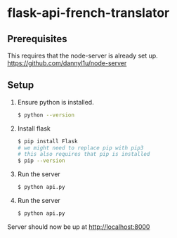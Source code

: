 # flask-api-french-translator

## Prerequisites
This requires that the node-server is already set up.
https://github.com/dannyl1u/node-server

## Setup

1. Ensure python is installed.

   ```bash
   $ python --version
   ```
2. Install flask

   ```bash
   $ pip install Flask
   # we might need to replace pip with pip3
   # this also requires that pip is installed
   $ pip --version
   ```

3. Run the server

   ```bash
   $ python api.py
   ```
   
4. Run the server

   ```bash
   $ python api.py
   ```
   
Server should now be up at [http://localhost:8000](http://localhost:8000)

